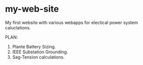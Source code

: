 # my-web-site

My first website with various webapps for electical power system caluclations.

PLAN:

1. Plante Battery Sizing.
2. IEEE Substation Grounding.
3. Sag-Tension calculations.

